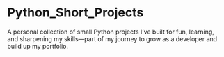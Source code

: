 # Python_Short_Projects
A personal collection of small Python projects I’ve built for fun, learning, and sharpening my skills—part of my journey to grow as a developer and build up my portfolio.
